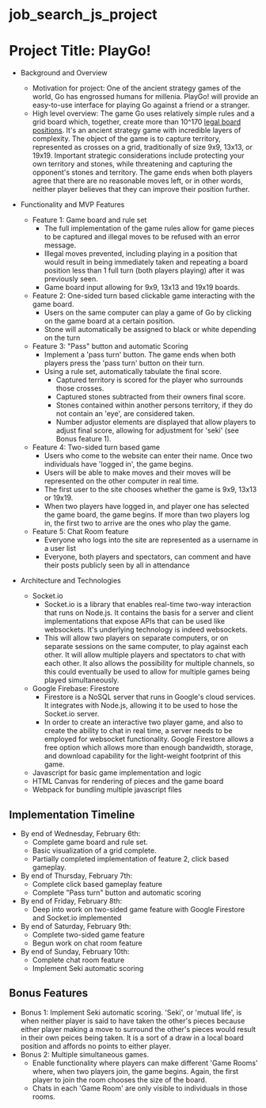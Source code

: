 # job_search_js_project

# Project Title: PlayGo!
* Background and Overview
    * Motivation for project: One of the ancient strategy games of the world, Go has engrossed humans for millenia. PlayGo! will provide an easy-to-use interface for playing Go against a friend or a stranger. 
    * High level overview: The game Go uses relatively simple rules and a grid board which, together, create more than 10^170  [legal board positions](https://tromp.github.io/go/legal.html). It's an ancient strategy game with incredible layers of complexity. The object of the game is to capture territory, represented as crosses on a grid, traditionally of size 9x9, 13x13, or 19x19. Important strategic considerations include protecting your own territory and stones, while threatening and capturing the opponent's stones and territory. The game ends when both players agree that there are no reasonable moves left, or in other words, neither player believes that they can improve their position further.
    
* Functionality and MVP Features
    * Feature 1: Game board and rule set
      * The full implementation of the game rules allow for game pieces to be captured and illegal moves to be refused with an error message. 
      * Illegal moves prevented, including playing in a position that would result in being immediately taken and repeating a board position less than 1 full turn (both players playing) after it was previously seen.
      * Game board input allowing for 9x9, 13x13 and 19x19 boards.
    * Feature 2: One-sided turn based clickable game interacting with the game board. 
      * Users on the same computer can play a game of Go by clicking on the game board at a certain position.
      * Stone will automatically be assigned to black or white depending on the turn
    * Feature 3: "Pass" button and automatic Scoring
      * Implement a 'pass turn' button. The game ends when both players press the 'pass turn' button on their turn.
      * Using a rule set, automatically tabulate the final score.
         * Captured territory is scored for the player who surrounds those crosses.
         * Captured stones subtracted from their owners final score. 
         * Stones contained within another persons territory, if they do not contain an 'eye', are considered taken. 
         * Number adjustor elements are displayed that allow players to adjust final score, allowing for adjustment for 'seki' (see Bonus feature 1). 
     * Feature 4: Two-sided turn based game
       * Users who come to the website can enter their name. Once two individuals have 'logged in', the game begins.
       * Users will be able to make moves and their moves will be represented on the other computer in real time.
       * The first user to the site chooses whether the game is 9x9, 13x13 or 19x19. 
       * When two players have logged in, and player one has selected the game board, the game begins. If more than two players log in, the first two to arrive are the ones who play the game.
     * Feature 5: Chat Room feature
       * Everyone who logs into the site are represented as a username in a user list
       * Everyone, both players and spectators, can comment and have their posts publicly seen by all in attendance
* Architecture and Technologies
    * Socket.io
        * Socket.io is a library that enables real-time two-way interaction that runs on Node.js. It contains the basis for a server and client implementations that expose APIs that can be used like websockets. It's underlying technology is indeed websockets.
        * This will allow two players on separate computers, or on separate sessions on the same computer, to play against each other. It will allow multiple players and spectators to chat with each other. It also allows the possibility for multiple channels, so this could eventually be used to allow for multiple games being played simultaneously.
    * Google Firebase: Firestore
        * Firestore is a NoSQL server that runs in Google's cloud services. It integrates with Node.js, allowing it to be used to hose the Socket.io server.
        * In order to create an interactive two player game, and also to create the ability to chat in real time, a server needs to be employed for websocket functionality. Google Firestore allows a free option which allows more than enough bandwidth, storage, and download capability for the light-weight footprint of this game. 
   * Javascript for basic game implementation and logic
   * HTML Canvas for rendering of pieces and the game board
   * Webpack for bundling multiple javascript files
   
## Implementation Timeline
  * By end of Wednesday, February 6th: 
    * Complete game board and rule set. 
    * Basic visualization of a grid complete.
    * Partially completed implementation of feature 2, click based gameplay. 
  * By end of Thursday, February 7th:
    * Complete click based gameplay feature
    * Complete "Pass turn" button and automatic scoring
  * By end of Friday, February 8th: 
    * Deep into work on two-sided game feature with Google Firestore and Socket.io implemented
  * By end of Saturday, February 9th:
    * Complete two-sided game feature
    * Begun work on chat room feature
  * By end of Sunday, February 10th:
    * Complete chat room feature
    * Implement Seki automatic scoring
    
## Bonus Features
  * Bonus 1: Implement Seki automatic scoring. 'Seki', or 'mutual life', is when neither player is said to have taken the other's pieces because either player making a move to surround the other's pieces would result in their own peices being taken. It is a sort of a draw in a local board position and affords no points to either player. 
  * Bonus 2: Multiple simultaneous games.
    * Enable functionality where players can make different 'Game Rooms' where, when two players join, the game begins. Again, the first player to join the room chooses the size of the board. 
    * Chats in each 'Game Room' are only visible to individuals in those rooms.
